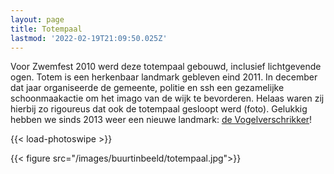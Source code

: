 ```yaml
---
layout: page
title: Totempaal
lastmod: '2022-02-19T21:09:50.025Z'
---
```

Voor Zwemfest 2010 werd deze totempaal gebouwd, inclusief lichtgevende ogen. Totem is een herkenbaar landmark gebleven eind 2011. In december dat jaar organiseerde de gemeente, politie en ssh een gezamelijke schoonmaakactie om het imago van de wijk te bevorderen. Helaas waren zij hierbij zo rigoureus dat ook de totempaal gesloopt werd (foto). Gelukkig hebben we sinds 2013 weer een nieuwe landmark: [de Vogelverschrikker](/buurtinbeeld/vogelverschrikker/)!

{{< load-photoswipe >}}

{{< figure src="/images/buurtinbeeld/totempaal.jpg">}}